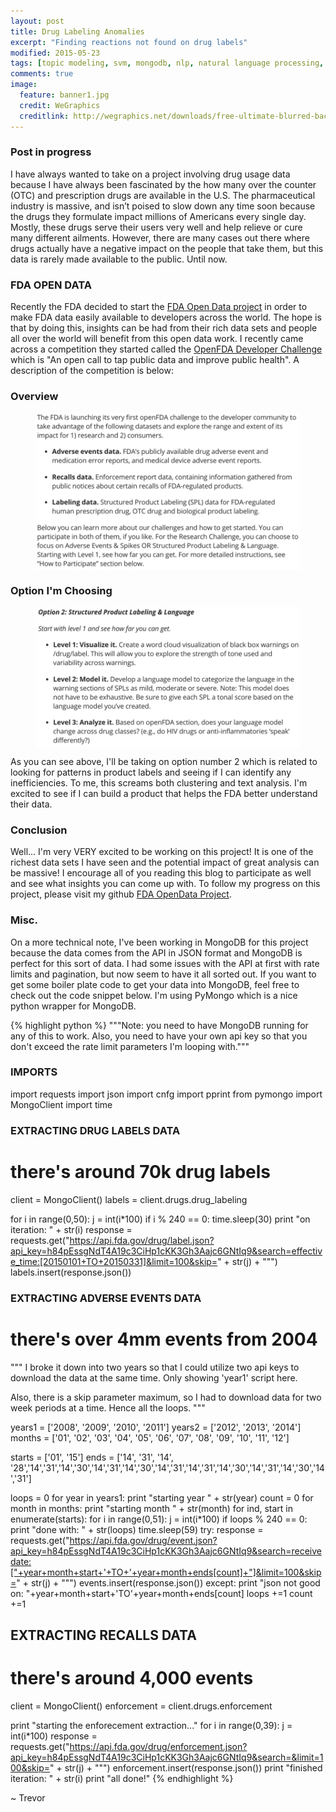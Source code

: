 ```yaml
---
layout: post
title: Drug Labeling Anomalies
excerpt: "Finding reactions not found on drug labels"
modified: 2015-05-23
tags: [topic modeling, svm, mongodb, nlp, natural language processing, python, statistics, metis]
comments: true
image:
  feature: banner1.jpg
  credit: WeGraphics
  creditlink: http://wegraphics.net/downloads/free-ultimate-blurred-background-pack/
---
```

### Post in progress

I have always wanted to take on a project involving drug usage data because I have always been fascinated by the how many over the counter (OTC) and prescription drugs are available in the U.S. The pharmaceutical industry is massive, and isn’t poised to slow down any time soon because the drugs they formulate impact millions of Americans every single day. Mostly, these drugs serve their users very well and help relieve or cure many different ailments. However, there are many cases out there where drugs actually have a negative impact on the people that take them, but this data is rarely made available to the public. Until now.

### FDA OPEN DATA
Recently the FDA decided to start the [FDA Open Data project][1] in order to make FDA data easily available to developers across the world.  The hope is that by doing this, insights can be had from their rich data sets and people all over the world will benefit from this open data work.  I recently came across a competition they started called the [OpenFDA Developer Challenge][2] which is "An open call to tap public data and improve public health".  A description of the competition is below:

### Overview

<figure>
  <a href="/images/competition1.png"><img style="display:block; margin: 0 auto;" src="/images/competition1.png"></a>
</figure>

### Option I'm Choosing

<figure>
  <a href="/images/competition2.png"><img style="display:block; margin: 0 auto;" src="/images/competition2.png"></a>
</figure>


As you can see above, I'll be taking on option number 2 which is related to looking for patterns in product labels and seeing if I can identify any inefficiencies.  To me, this screams both clustering and text analysis.  I'm excited to see if I can build a product that helps the FDA better understand their data.

### Conclusion

Well... I'm very VERY excited to be working on this project!  It is one of the richest data sets I have seen and the potential impact of great analysis can be massive!  I encourage all of you reading this blog to participate as well and see what insights you can come up with.  To follow my progress on this project, please visit my github [FDA OpenData Project][3].

### Misc.

On a more technical note, I've been working in MongoDB for this project because the data comes from the API in JSON format and MongoDB is perfect for this sort of data.  I had some issues with the API at first with rate limits and pagination, but now seem to have it all sorted out.  If you want to get some boiler plate code to get your data into MongoDB, feel free to check out the code snippet below.  I'm using PyMongo which is a nice python wrapper for MongoDB.

{% highlight python %}
"""Note: you need to have MongoDB running for any of this to work.
  Also, you need to have your own api key so that you don't exceed
  the rate limit parameters I'm looping with."""

### IMPORTS ###
import requests
import json
import cnfg
import pprint
from pymongo import MongoClient
import time

### EXTRACTING DRUG LABELS DATA ###
# there's around 70k drug labels
client = MongoClient()
labels = client.drugs.drug_labeling


for i in range(0,50):
    j = int(i*100)
    if i % 240 == 0:
        time.sleep(30)
    print "on iteration: " + str(i)
    response = requests.get("https://api.fda.gov/drug/label.json?api_key=h84pEssgNdT4A19c3CiHp1cKK3Gh3Aajc6GNtIq9&search=effective_time:[20150101+TO+20150331]&limit=100&skip=" + str(j) + "\"")
    labels.insert(response.json())


### EXTRACTING ADVERSE EVENTS DATA ###
# there's over 4mm events from 2004

""" I broke it down into two years so that I could utilize two api keys
to download the data at the same time.  Only showing 'year1' script here.

Also, there is a skip parameter maximum, so I had to download data for two
week periods at a time.  Hence all the loops. """

years1 = ['2008', '2009', '2010', '2011']
years2 = ['2012', '2013', '2014']
months = ['01', '02', '03', '04', '05', '06', '07', '08', '09', '10', '11', '12']

starts = ['01', '15']
ends = ['14', '31', '14', '28','14','31','14','30','14','31','14','30','14','31','14','31','14','30','14','31','14','30','14','31']

loops = 0
for year in years1:
    print "starting year " + str(year)
    count = 0
    for month in months:
        print "starting month " + str(month)
        for ind, start in enumerate(starts):
            for i in range(0,51):
                j = int(i*100)
                if loops % 240 == 0:
                    print "done with: " + str(loops)
                    time.sleep(59)
                try:
                    response = requests.get("https://api.fda.gov/drug/event.json?api_key=h84pEssgNdT4A19c3CiHp1cKK3Gh3Aajc6GNtIq9&search=receivedate:["+year+month+start+'+TO+'+year+month+ends[count]+"]&limit=100&skip=" + str(j) + "\"")
                    events.insert(response.json())
                except:
                    print "json not good on: "+year+month+start+'TO'+year+month+ends[count]
                loops +=1
            count +=1

## EXTRACTING RECALLS DATA ###
# there's around 4,000 events

client = MongoClient()
enforcement = client.drugs.enforcement

print "starting the enforecement extraction..."
for i in range(0,39):
    j = int(i*100)
    response = requests.get("https://api.fda.gov/drug/enforcement.json?api_key=h84pEssgNdT4A19c3CiHp1cKK3Gh3Aajc6GNtIq9&search=&limit=100&skip=" + str(j) + "\"")
    enforcement.insert(response.json())
    print "finished iteration: " + str(i)
print "all done!"
{% endhighlight %}


~ Trevor

[1]: https://open.fda.gov
[2]: https://open.fda.gov/update/an-open-challenge-to-tap-public-data/
[3]: https://github.com/trevor-smith/FDA_OpenData
